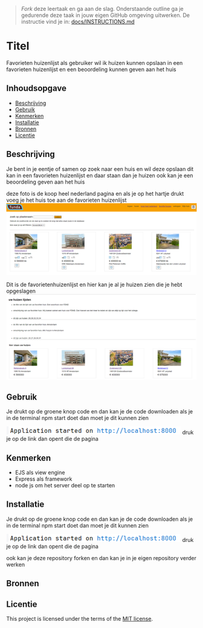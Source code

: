 > _Fork_ deze leertaak en ga aan de slag. Onderstaande outline ga je gedurende deze taak in jouw eigen GitHub omgeving uitwerken. De instructie vind je in: [docs/INSTRUCTIONS.md](docs/INSTRUCTIONS.md)

# Titel
<!-- Geef je project een titel en schrijf in één zin wat het is -->
Favorieten huizenlijst als gebruiker wil ik huizen kunnen
opslaan in een favorieten huizenlijst en een beoordeling kunnen geven aan het huis 
## Inhoudsopgave

  * [Beschrijving](#beschrijving)
  * [Gebruik](#gebruik)
  * [Kenmerken](#kenmerken)
  * [Installatie](#installatie)
  * [Bronnen](#bronnen)
  * [Licentie](#licentie)

## Beschrijving
<!-- In de Beschrijving staat kort beschreven wat voor project het is en wat je hebt gemaakt -->
<!-- Voeg een mooie poster visual toe 📸 -->
<!-- Voeg een link toe naar Github Pages 🌐-->
Je bent in je eentje of samen op zoek naar een huis en wil deze opslaan dit kan in een favorieten huizenlijst en daar 
staan dan je huizen ook kan je een beoordeling geven aan het huis

deze foto is de koop heel nederland pagina en als je op het hartje drukt voeg je het huis toe aan de favorieten huizenlijst
![img.png](img.png)

Dit is de favorietenhuizenlijst en hier kan je al je huizen zien die je hebt opgeslagen
![img_1.png](img_1.png)

## Gebruik
<!--Bij Gebruik staat hoe je project er uit ziet, hoe het werkt en wat je er mee kan. -->

Je drukt op de groene knop code en dan kan je de code downloaden als je 
in de terminal npm start doet dan moet je dit kunnen zien

![img_2.png](img_2.png)
druk je op de link dan opent die de pagina
## Kenmerken
<!-- Bij Kenmerken staat welke technieken zijn gebruikt en hoe. Wat is de HTML structuur? Wat zijn de belangrijkste dingen in CSS? Wat is er met Javascript gedaan en hoe? Misschien heb je een framwork of library gebruikt? -->
<ul>
<li>EJS als view engine</li>
<li>Express als framework</li>
<li>node js om het server deel op te starten</li>
</ul>

## Installatie
<!-- Bij Instalatie staat hoe een andere developer aan jouw repo kan werken -->
Je drukt op de groene knop code en dan kan je de code downloaden als je
in de terminal npm start doet dan moet je dit kunnen zien

![img_2.png](img_2.png)
druk je op de link dan opent die de pagina

ook kan je deze repository forken en dan kan je in je eigen repository verder werken 

## Bronnen

## Licentie

This project is licensed under the terms of the [MIT license](./LICENSE).
